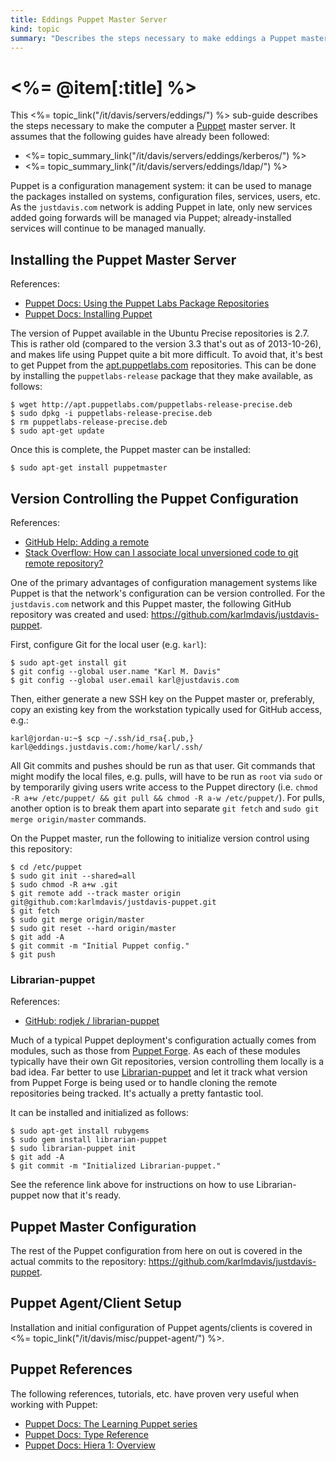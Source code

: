 ```yaml
--- 
title: Eddings Puppet Master Server
kind: topic
summary: "Describes the steps necessary to make eddings a Puppet master server."
---
```



# <%= @item[:title] %>

This <%= topic_link("/it/davis/servers/eddings/") %> sub-guide describes the steps necessary to make the computer a [Puppet](http://puppetlabs.com/) master server. It assumes that the following guides have already been followed:

* <%= topic_summary_link("/it/davis/servers/eddings/kerberos/") %>
* <%= topic_summary_link("/it/davis/servers/eddings/ldap/") %>

Puppet is a configuration management system: it can be used to manage the packages installed on systems, configuration files, services, users, etc. As the `justdavis.com` network is adding Puppet in late, only new services added going forwards will be managed via Puppet; already-installed services will continue to be managed manually.


## Installing the Puppet Master Server

References:

* [Puppet Docs: Using the Puppet Labs Package Repositories](http://docs.puppetlabs.com/guides/puppetlabs_package_repositories.html)
* [Puppet Docs: Installing Puppet](http://docs.puppetlabs.com/guides/installation.html#change-puppet-masters-web-server)

The version of Puppet available in the Ubuntu Precise repositories is 2.7. This is rather old (compared to the version 3.3 that's out as of 2013-10-26), and makes life using Puppet quite a bit more difficult. To avoid that, it's best to get Puppet from the [apt.puppetlabs.com](http://apt.puppetlabs.com/) repositories. This can be done by installing the `puppetlabs-release` package that they make available, as follows:

    $ wget http://apt.puppetlabs.com/puppetlabs-release-precise.deb
    $ sudo dpkg -i puppetlabs-release-precise.deb
    $ rm puppetlabs-release-precise.deb
    $ sudo apt-get update

Once this is complete, the Puppet master can be installed:

    $ sudo apt-get install puppetmaster


## Version Controlling the Puppet Configuration

References:

* [GitHub Help: Adding a remote](https://help.github.com/articles/adding-a-remote)
* [Stack Overflow: How can I associate local unversioned code to git remote repository?](http://stackoverflow.com/a/13362116)

One of the primary advantages of configuration management systems like Puppet is that the network's configuration can be version controlled. For the `justdavis.com` network and this Puppet master, the following GitHub repository was created and used: <https://github.com/karlmdavis/justdavis-puppet>.

First, configure Git for the local user (e.g. `karl`):

    $ sudo apt-get install git
    $ git config --global user.name "Karl M. Davis"
    $ git config --global user.email karl@justdavis.com

Then, either generate a new SSH key on the Puppet master or, preferably, copy an existing key from the workstation typically used for GitHub access, e.g.:

    karl@jordan-u:~$ scp ~/.ssh/id_rsa{.pub,} karl@eddings.justdavis.com:/home/karl/.ssh/

All Git commits and pushes should be run as that user. Git commands that might modify the local files, e.g. pulls, will have to be run as `root` via `sudo` or by temporarily giving users write access to the Puppet directory (i.e. `chmod -R a+w /etc/puppet/ && git pull && chmod -R a-w /etc/puppet/`). For pulls, another option is to break them apart into separate `git fetch` and `sudo git merge origin/master` commands.

On the Puppet master, run the following to initialize version control using this repository:

    $ cd /etc/puppet
    $ sudo git init --shared=all
    $ sudo chmod -R a+w .git
    $ git remote add --track master origin git@github.com:karlmdavis/justdavis-puppet.git
    $ git fetch
    $ sudo git merge origin/master
    $ sudo git reset --hard origin/master
    $ git add -A
    $ git commit -m "Initial Puppet config."
    $ git push


### Librarian-puppet

References:

* [GitHub: rodjek / librarian-puppet](https://github.com/rodjek/librarian-puppet)

Much of a typical Puppet deployment's configuration actually comes from modules, such as those from [Puppet Forge](https://forge.puppetlabs.com/). As each of these modules typically have their own Git repositories, version controlling them locally is a bad idea. Far better to use [Librarian-puppet](https://github.com/rodjek/librarian-puppet) and let it track what version from Puppet Forge is being used or to handle cloning the remote repositories being tracked. It's actually a pretty fantastic tool.

It can be installed and initialized as follows:

    $ sudo apt-get install rubygems
    $ sudo gem install librarian-puppet
    $ sudo librarian-puppet init
    $ git add -A
    $ git commit -m "Initialized Librarian-puppet."

See the reference link above for instructions on how to use Librarian-puppet now that it's ready.


## Puppet Master Configuration

The rest of the Puppet configuration from here on out is covered in the actual commits to the repository: <https://github.com/karlmdavis/justdavis-puppet>.


## Puppet Agent/Client Setup

Installation and initial configuration of Puppet agents/clients is covered in <%= topic_link("/it/davis/misc/puppet-agent/") %>.


## Puppet References

The following references, tutorials, etc. have proven very useful when working with Puppet:

* [Puppet Docs: The Learning Puppet series](http://docs.puppetlabs.com/learning)
* [Puppet Docs: Type Reference](http://docs.puppetlabs.com/references/latest/type.html)
* [Puppet Docs: Hiera 1: Overview](http://docs.puppetlabs.com/hiera/1/)

